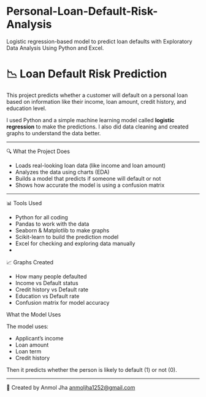 # Personal-Loan-Default-Risk-Analysis
Logistic regression-based model to predict loan defaults with Exploratory Data Analysis Using Python and Excel.
# 📉 Loan Default Risk Prediction

This project predicts whether a customer will default on a personal loan based on information like their income, loan amount, credit history, and education level.

I used Python and a simple machine learning model called **logistic regression** to make the predictions. I also did data cleaning and created graphs to understand the data better.

---

 🔍 What the Project Does

- Loads real-looking loan data (like income and loan amount)
- Analyzes the data using charts (EDA)
- Builds a model that predicts if someone will default or not
- Shows how accurate the model is using a confusion matrix

---

 📊 Tools Used

- Python for all coding
- Pandas to work with the data
- Seaborn & Matplotlib to make graphs
- Scikit-learn to build the prediction model
- Excel for checking and exploring data manually
- 
 📈  Graphs Created

- How many people defaulted
- Income vs Default status
- Credit history vs Default rate
- Education vs Default rate
- Confusion matrix for model accuracy

 What the Model Uses

The model uses:
- Applicant’s income
- Loan amount
- Loan term
- Credit history

Then it predicts whether the person is likely to default (1) or not (0).

---
 👤 Created by
Anmol Jha 
 anmoljha1252@gmail.com  




